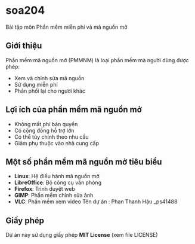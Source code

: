 # soa204
Bài tập môn Phần mềm miễn phí và mã nguồn mở
## Giới thiệu
Phần mềm mã nguồn mở (PMMNM) là loại phần mềm mà người dùng được phép:
- Xem và chỉnh sửa mã nguồn
- Sử dụng miễn phí
- Phân phối lại cho người khác
## Lợi ích của phần mềm mã nguồn mở
- Không mất phí bản quyền
- Có cộng đồng hỗ trợ lớn
- Có thể tùy chỉnh theo nhu cầu
- Giảm phụ thuộc vào nhà cung cấp

## Một số phần mềm mã nguồn mở tiêu biểu
- **Linux**: Hệ điều hành mã nguồn mở
- **LibreOffice**: Bộ công cụ văn phòng
- **Firefox**: Trình duyệt web
- **GIMP**: Phần mềm chỉnh sửa ảnh
- **VLC**: Phần mềm xem video
 Tên dự án : Phan Thanh Hậu _ps41488
## Giấy phép
Dự án này sử dụng giấy phép **MIT License** (xem file LICENSE)

